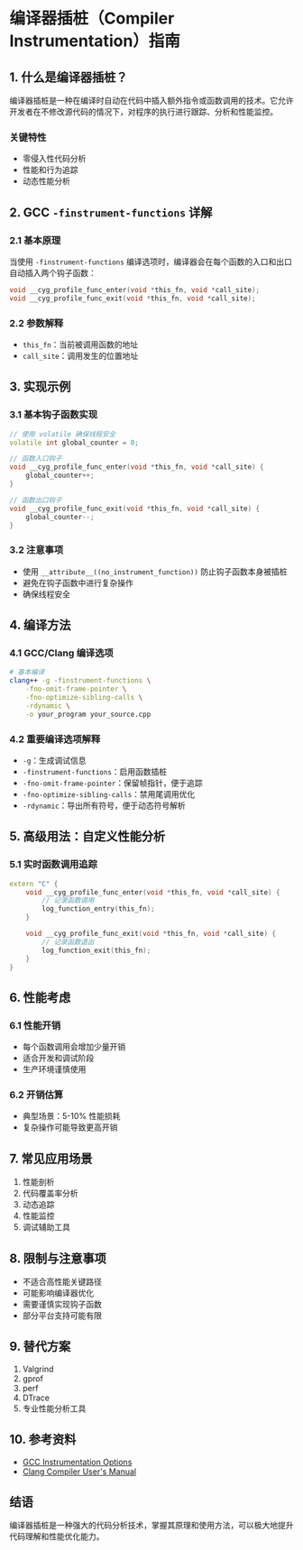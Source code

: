# 编译器插桩（Compiler Instrumentation）指南

## 1. 什么是编译器插桩？

编译器插桩是一种在编译时自动在代码中插入额外指令或函数调用的技术。它允许开发者在不修改源代码的情况下，对程序的执行进行跟踪、分析和性能监控。

### 关键特性
- 零侵入性代码分析
- 性能和行为追踪
- 动态性能分析

## 2. GCC `-finstrument-functions` 详解

### 2.1 基本原理
当使用 `-finstrument-functions` 编译选项时，编译器会在每个函数的入口和出口自动插入两个钩子函数：

```cpp
void __cyg_profile_func_enter(void *this_fn, void *call_site);
void __cyg_profile_func_exit(void *this_fn, void *call_site);
```

### 2.2 参数解释
- `this_fn`：当前被调用函数的地址
- `call_site`：调用发生的位置地址

## 3. 实现示例

### 3.1 基本钩子函数实现

```cpp
// 使用 volatile 确保线程安全
volatile int global_counter = 0;

// 函数入口钩子
void __cyg_profile_func_enter(void *this_fn, void *call_site) {
    global_counter++;
}

// 函数出口钩子
void __cyg_profile_func_exit(void *this_fn, void *call_site) {
    global_counter--;
}
```

### 3.2 注意事项
- 使用 `__attribute__((no_instrument_function))` 防止钩子函数本身被插桩
- 避免在钩子函数中进行复杂操作
- 确保线程安全

## 4. 编译方法

### 4.1 GCC/Clang 编译选项
```bash
# 基本编译
clang++ -g -finstrument-functions \
    -fno-omit-frame-pointer \
    -fno-optimize-sibling-calls \
    -rdynamic \
    -o your_program your_source.cpp
```

### 4.2 重要编译选项解释
- `-g`：生成调试信息
- `-finstrument-functions`：启用函数插桩
- `-fno-omit-frame-pointer`：保留帧指针，便于追踪
- `-fno-optimize-sibling-calls`：禁用尾调用优化
- `-rdynamic`：导出所有符号，便于动态符号解析

## 5. 高级用法：自定义性能分析

### 5.1 实时函数调用追踪
```cpp
extern "C" {
    void __cyg_profile_func_enter(void *this_fn, void *call_site) {
        // 记录函数调用
        log_function_entry(this_fn);
    }

    void __cyg_profile_func_exit(void *this_fn, void *call_site) {
        // 记录函数退出
        log_function_exit(this_fn);
    }
}
```

## 6. 性能考虑

### 6.1 性能开销
- 每个函数调用会增加少量开销
- 适合开发和调试阶段
- 生产环境谨慎使用

### 6.2 开销估算
- 典型场景：5-10% 性能损耗
- 复杂操作可能导致更高开销

## 7. 常见应用场景

1. 性能剖析
2. 代码覆盖率分析
3. 动态追踪
4. 性能监控
5. 调试辅助工具

## 8. 限制与注意事项

- 不适合高性能关键路径
- 可能影响编译器优化
- 需要谨慎实现钩子函数
- 部分平台支持可能有限

## 9. 替代方案

1. Valgrind
2. gprof
3. perf
4. DTrace
5. 专业性能分析工具

## 10. 参考资料

- [GCC Instrumentation Options](https://gcc.gnu.org/onlinedocs/gcc/Instrumentation-Options.html)
- [Clang Compiler User's Manual](https://clang.llvm.org/docs/UsersManual.html)

## 结语

编译器插桩是一种强大的代码分析技术，掌握其原理和使用方法，可以极大地提升代码理解和性能优化能力。
